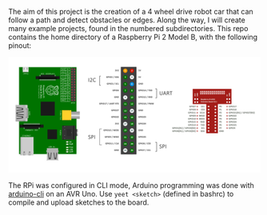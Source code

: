 The aim of this project is the creation of a 4 wheel drive robot car that can follow a path and detect obstacles or edges. Along the way, I will create many example projects, found in the numbered subdirectories.
This repo contains the home directory of a Raspberry Pi 2 Model B, with the following pinout:

![RPi2 Pinout](rpi-pinout.png?raw=true "Raspberry Pi 2 Pinout")

The RPi was configured in CLI mode, Arduino programming was done with [arduino-cli](https://arduino.github.io/arduino-cli/1.0/getting-started/) on an AVR Uno. Use `yeet <sketch>` (defined in bashrc) to compile and upload sketches to the board.
